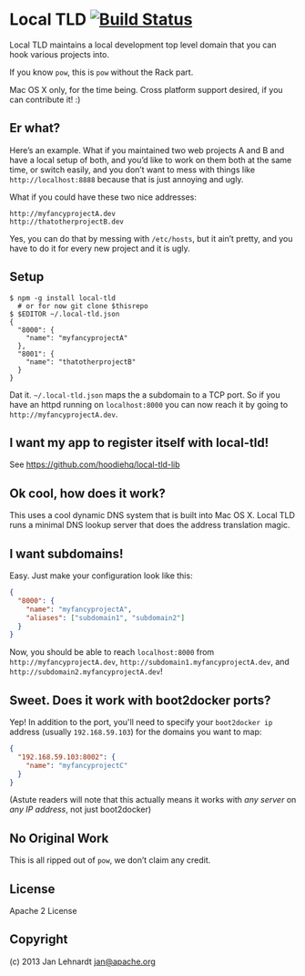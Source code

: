 # Local TLD [![Build Status](https://secure.travis-ci.org/hoodiehq/local-tld.png?branch=master)](http://travis-ci.org/hoodiehq/local-tld)

Local TLD maintains a local development top level domain that you can hook various projects into.

If you know `pow`, this is `pow` without the Rack part.

Mac OS X only, for the time being. Cross platform support desired, if you can contribute it! :)


## Er what?

Here’s an example. What if you maintained two web projects A and B and have a local setup of both, and you’d like to work on them both at the same time, or switch easily, and you don’t want to mess with things like `http://localhost:8888` because that is just annoying and ugly.

What if you could have these two nice addresses:

    http://myfancyprojectA.dev
    http://thatotherprojectB.dev

Yes, you can do that by messing with `/etc/hosts`, but it ain’t pretty, and you have to do it for every new project and it is ugly.


## Setup

    $ npm -g install local-tld
      # or for now git clone $thisrepo
    $ $EDITOR ~/.local-tld.json
    {
      "8000": {
        "name": "myfancyprojectA"
      },
      "8001": {
        "name": "thatotherprojectB"
      }
    }

Dat it. `~/.local-tld.json` maps the a subdomain to a TCP port. So if you have an httpd running on `localhost:8000` you can now reach it by going to `http://myfancyprojectA.dev`.


## I want my app to register itself with local-tld!

See https://github.com/hoodiehq/local-tld-lib


## Ok cool, how does it work?

This uses a cool dynamic DNS system that is built into Mac OS X. Local TLD runs a minimal DNS lookup server that does the address translation magic.

## I want subdomains!
Easy. Just make your configuration look like this:

```json
{
  "8000": {
    "name": "myfancyprojectA",
    "aliases": ["subdomain1", "subdomain2"]
  }
}
```

Now, you should be able to reach `localhost:8000` from `http://myfancyprojectA.dev`, `http://subdomain1.myfancyprojectA.dev`, and `http://subdomain2.myfancyprojectA.dev`!


## Sweet. Does it work with boot2docker ports?

Yep! In addition to the port, you'll need to specify your `boot2docker ip` address (usually `192.168.59.103`) for the domains you want to map:

```json
{
  "192.168.59.103:8002": {
    "name": "myfancyprojectC"
  }
}
```

(Astute readers will note that this actually means it works with *any server* on *any IP address*, not just boot2docker)

## No Original Work

This is all ripped out of `pow`, we don’t claim any credit.


## License

Apache 2 License


## Copyright

(c) 2013 Jan Lehnardt <jan@apache.org>
